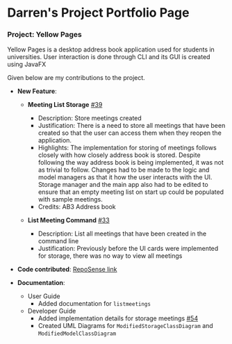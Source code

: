 #  Darren's Project Portfolio Page

### Project: Yellow Pages
Yellow Pages is a desktop address book application used for students in universities. User interaction is done through CLI and its GUI is created using JavaFX

Given below are my contributions to the project.

- **New Feature**:
  - **Meeting List Storage** [#39](https://github.com/AY2223S1-CS2103-F13-3/tp/pull/39)
    - Description: Store meetings created
    - Justification: There is a need to store all meetings that have been created so that the user can access them when they reopen the application.
    - Highlights: The implementation for storing of meetings follows closely with how closely address book is stored. Despite following the way address book is being implemented, 
    it was not as trivial to follow. Changes had to be made to the logic and model managers as that it how the user interacts with the UI. Storage manager and the main app also had to be 
    edited to ensure that an empty meeting list on start up could be populated with sample meetings.
    - Credits: AB3 Address book
    
  - **List Meeting Command** [#33](https://github.com/AY2223S1-CS2103-F13-3/tp/pull/33)
    - Description: List all meetings that have been created in the command line
    - Justification: Previously before the UI cards were implemented for storage, there was no way to view all meetings
    
* **Code contributed**: [RepoSense link](https://nus-cs2103-ay2223s1.github.io/tp-dashboard/?search=&sort=groupTitle&sortWithin=title&timeframe=commit&mergegroup=&groupSelect=groupByRepos&breakdown=true&checkedFileTypes=docs~functional-code~test-code~other&since=2022-09-16&tabOpen=true&tabType=authorship&tabAuthor=darrentde&tabRepo=AY2223S1-CS2103-F13-3%2Ftp%5Bmaster%5D&authorshipIsMergeGroup=false&authorshipFileTypes=docs~functional-code~test-code~other&authorshipIsBinaryFileTypeChecked=false&authorshipIsIgnoredFilesChecked=false)

    
* **Documentation**:
  - User Guide
    - Added documentation for `listmeetings`
  - Developer Guide
    - Added implementation details for storage meetings [#54](https://github.com/AY2223S1-CS2103-F13-3/tp/pull/54)
    - Created UML Diagrams for `ModifiedStorageClassDiagram` and `ModifiedModelClassDiagram`
